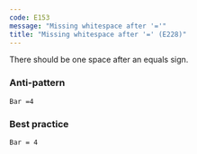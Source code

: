 ```yaml
---
code: E153
message: "Missing whitespace after '='"
title: "Missing whitespace after '=' (E228)"
---
```


There should be one space after an equals sign.

### Anti-pattern

```vba
Bar =4
```

### Best practice

```vba
Bar = 4
```
